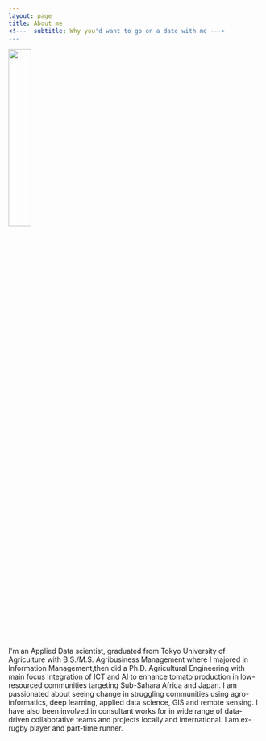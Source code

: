 ```yaml
---
layout: page
title: About me
<!---  subtitle: Why you'd want to go on a date with me --->
---
```



<img src="https://denisdpr.github.io/assets/img/aboutpic.PNG" width="30%"/>
 
<!--- <p><img src="https://denisdpr.github.io/assets/img/sidepic.PNG" width=50% height=50% /><p> --->


 I'm an Applied Data scientist, graduated from Tokyo University of Agriculture with B.S./M.S. Agribusiness Management where I majored in Information Management,then did a Ph.D. Agricultural Engineering with main focus Integration of ICT and AI to enhance tomato production in low-resourced communities targeting Sub-Sahara Africa and Japan. I am passionated about seeing change in struggling communities using agro-informatics, deep learning, applied data science, GIS and remote sensing. 
I have also been involved in consultant works for in wide range of data-driven collaborative teams and projects locally and international. 
I am ex-rugby player and part-time runner. 

